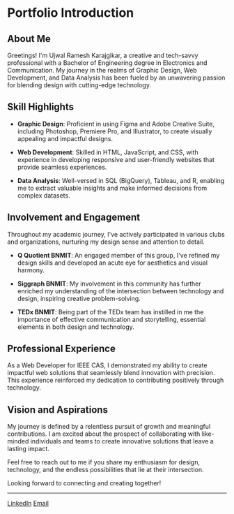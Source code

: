 # Portfolio Introduction

## About Me

Greetings! I'm Ujwal Ramesh Karajgikar, a creative and tech-savvy professional with a Bachelor of Engineering degree in Electronics and Communication. My journey in the realms of Graphic Design, Web Development, and Data Analysis has been fueled by an unwavering passion for blending design with cutting-edge technology.

## Skill Highlights

- **Graphic Design**: Proficient in using Figma and Adobe Creative Suite, including Photoshop, Premiere Pro, and Illustrator, to create visually appealing and impactful designs.

- **Web Development**: Skilled in HTML, JavaScript, and CSS, with experience in developing responsive and user-friendly websites that provide seamless experiences.

- **Data Analysis**: Well-versed in SQL (BigQuery), Tableau, and R, enabling me to extract valuable insights and make informed decisions from complex datasets.

## Involvement and Engagement

Throughout my academic journey, I've actively participated in various clubs and organizations, nurturing my design sense and attention to detail.

- **Q Quotient BNMIT**: An engaged member of this group, I've refined my design skills and developed an acute eye for aesthetics and visual harmony.

- **Siggraph BNMIT**: My involvement in this community has further enriched my understanding of the intersection between technology and design, inspiring creative problem-solving.

- **TEDx BNMIT**: Being part of the TEDx team has instilled in me the importance of effective communication and storytelling, essential elements in both design and technology.

## Professional Experience

As a Web Developer for IEEE CAS, I demonstrated my ability to create impactful web solutions that seamlessly blend innovation with precision. This experience reinforced my dedication to contributing positively through technology.

## Vision and Aspirations

My journey is defined by a relentless pursuit of growth and meaningful contributions. I am excited about the prospect of collaborating with like-minded individuals and teams to create innovative solutions that leave a lasting impact.

Feel free to reach out to me if you share my enthusiasm for design, technology, and the endless possibilities that lie at their intersection.

Looking forward to connecting and creating together!

---

[LinkedIn](www.linkedin.com/in/ujwal-karajgikar)
[Email](ujwal.png@gmail.com)
